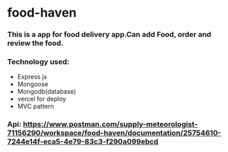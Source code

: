 # food-haven
### This is a app for food delivery app.Can add Food, order and review the food.
### Technology used:
* Express js
* Mongoose
* Mongodb(database)
* vercel for deploy
* MVC pattern

### Api: https://www.postman.com/supply-meteorologist-71156290/workspace/food-haven/documentation/25754610-7244e14f-eca5-4e79-83c3-f290a099ebcd
